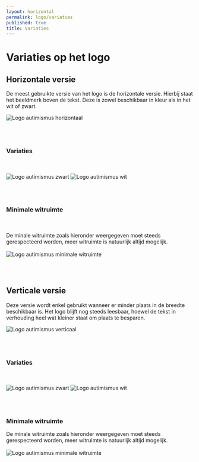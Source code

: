 ```yaml
---
layout: horizontal
permalink: logo/variaties
published: true
title: Variaties
---
```


# Variaties op het logo

## Horizontale versie
De meest gebruikte versie van het logo is de horizontale versie. Hierbij staat het beeldmerk boven de tekst. Deze is zowel beschikbaar in kleur als in het wit of zwart.

<img src="{{site.url}}/1718-3CMO-BaP-marigiel/assets/images/Logo/Logo-hor.png" alt="Logo autimismus horizontaal">

<br>&nbsp;<br>
<h3>Variaties</h3>
<br>&nbsp;<br>
<img src="../assets/images/Logo/logozwart.png" alt="Logo autimismus zwart">
<img src="../assets/images/Logo/logowit.png" alt="Logo autimismus wit">


<br>&nbsp;<br>
<h3>Minimale witruimte</h3><br>&nbsp;<br>
De minale witruimte zoals hieronder weergegeven moet steeds gerespecteerd worden, meer witruimte is natuurlijk altijd mogelijk.<br>&nbsp;<br>
<img src="../assets/images/Logo/minimalewitruimte.png" alt="Logo autimismus minimale witruimte">

<br>&nbsp;<br>
## Verticale versie

Deze versie wordt enkel gebruikt wanneer er minder plaats in de breedte beschikbaar is. Het logo blijft nog steeds leesbaar, hoewel de tekst in verhouding heel wat kleiner staat om plaats te besparen.

<img src="../assets/images/Logo/Logo.png" alt="Logo autimismus verticaal">

<br>&nbsp;<br>
<h3>Variaties</h3>
<br>&nbsp;<br>
<img src="../assets/images/Logo/logozwart-ver.png" alt="Logo autimismus zwart">
<img src="../assets/images/Logo/logowit-ver.png" alt="Logo autimismus wit">


<br>&nbsp;<br>
<h3>Minimale witruimte</h3>
De minale witruimte zoals hieronder weergegeven moet steeds gerespecteerd worden, meer witruimte is natuurlijk altijd mogelijk.<br>&nbsp;<br>
<img src="../assets/images/Logo/minimalewitruimte-ver.png" alt="Logo autimismus minimale witruimte">



